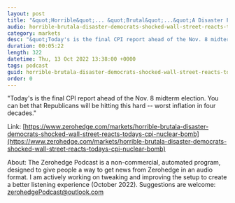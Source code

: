 ```yaml
---
layout: post
title: "&quot;Horrible&quot;... &quot;Brutal&quot;...&quot;A Disaster For Democrats&quot;: A Shocked Wall Street Reacts To Today's CPI Nuclear Bomb"
audio: horrible-brutala-disaster-democrats-shocked-wall-street-reacts-todays-cpi-nuclear-bomb-0
category: markets
desc: "&quot;Today's is the final CPI report ahead of the Nov. 8 midterm election. You can bet that Republicans will be hitting this hard -- worst inflation in four decades.&quot; "
duration: 00:05:22
length: 322
datetime: Thu, 13 Oct 2022 13:38:00 +0000
tags: podcast
guid: horrible-brutala-disaster-democrats-shocked-wall-street-reacts-todays-cpi-nuclear-bomb-0
order: 0
---
```

&quot;Today's is the final CPI report ahead of the Nov. 8 midterm election. You can bet that Republicans will be hitting this hard -- worst inflation in four decades.&quot; 

Link: [https://www.zerohedge.com/markets/horrible-brutala-disaster-democrats-shocked-wall-street-reacts-todays-cpi-nuclear-bomb](https://www.zerohedge.com/markets/horrible-brutala-disaster-democrats-shocked-wall-street-reacts-todays-cpi-nuclear-bomb)

About: The Zerohedge Podcast is a non-commercial, automated program, designed to give people a way to get news from Zerohedge in an audio format.  I am actively working on tweaking and improving the setup to create a better listening experience (October 2022).  Suggestions are welcome: [zerohedgePodcast@outlook.com](mailto:zerohedgePodcast@outlook.com)